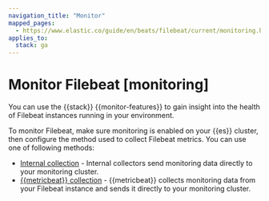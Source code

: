 ```yaml
---
navigation_title: "Monitor"
mapped_pages:
  - https://www.elastic.co/guide/en/beats/filebeat/current/monitoring.html
applies_to:
  stack: ga
---
```


# Monitor Filebeat [monitoring]


You can use the {{stack}} {{monitor-features}} to gain insight into the health of Filebeat instances running in your environment.

To monitor Filebeat, make sure monitoring is enabled on your {{es}} cluster, then configure the method used to collect Filebeat metrics. You can use one of following methods:

* [Internal collection](/reference/filebeat/monitoring-internal-collection.md) - Internal collectors send monitoring data directly to your monitoring cluster.
* [{{metricbeat}} collection](/reference/filebeat/monitoring-metricbeat-collection.md) - {{metricbeat}} collects monitoring data from your Filebeat instance and sends it directly to your monitoring cluster.

